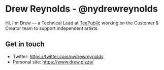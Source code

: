# Drew Reynolds - @nydrewreynolds
Hi, I'm Drew — a Technical Lead at [TeePublic](https://www.teepublic.com/) working on the Customer & Creator team to support independent artists.

## Get in touch
- Twitter: https://twitter.com/nydrewreynolds
- Personal site: https://www.drew.pizza/
